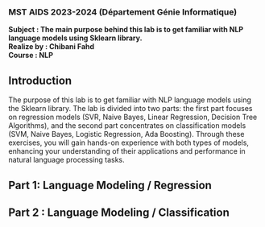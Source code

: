 ### MST AIDS 2023-2024 (Département Génie Informatique)
**Subject : The main purpose behind this lab is to get familiar with NLP language models using Sklearn library.**\
**Realize by : Chibani Fahd**\
**Course : NLP**

## Introduction
The purpose of this lab is to get familiar with NLP language models using the Sklearn library. The lab is divided into two parts: the first part focuses on regression models (SVR, Naive Bayes, Linear Regression, Decision Tree Algorithms), and the second part concentrates on classification models (SVM, Naive Bayes, Logistic Regression, Ada Boosting). Through these exercises, you will gain hands-on experience with both types of models, enhancing your understanding of their applications and performance in natural language processing tasks.

## Part 1: Language Modeling / Regression

## Part 2 : Language Modeling / Classification
